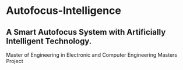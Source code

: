 ﻿# Autofocus-Intelligence

## A Smart Autofocus System with Artificially Intelligent Technology.


Master of Engineering in Electronic and Computer Engineering
Masters Project

